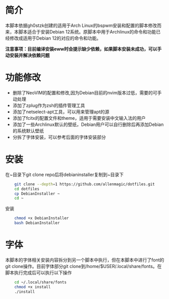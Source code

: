 # 简介
本脚本依据gh0stzk创建的适用于Arch Linux的bspwm安装和配置的脚本修改而来，本脚本适合于安装Debian 12系统。原脚本中用于Archlinux的命令和功能已经修改成适用于Debian 12的对应的命令和功能。

**注意事项：目前编译安装eww时会提示缺少依赖，如果脚本安装未成功，可以手动安装并解决依赖问题**

# 功能修改
- 删除了NeoVIM的配置和修改,因为Debian目前的nvim版本过低，需要的可手动处理
- 添加了zplug作为zsh的插件管理工具
- 添加了netselect-apt工具，可以用来管理apt的源
- 添加了fcitx的配置文件和theme，适用于需要安装中文输入法的用户
- 添加了一些Archlinux默认的壁纸，Debian用户可以自行删除后再添加Debian的系统默认壁纸
- 分拆了字体安装，可以参考后面的字体安装部分

# 安装
在\~目录下git clone repo后将debianinstaller复制到\~目录下
```bash
    git clone --depth=1 https://github.com/allenmagic/dotfiles.git 
    cd dotfiles
    cp DebianInstaller ~
    cd ~
```

安装
```bash
    chmod +x DebianInstaller
    bash DebianInstaller
```

# 字体
本脚本的字体相关安装内容拆分到另一个脚本中执行，但在本脚本中进行了font的git clone操作。目前字体部分git clone到/home/$USER/.local/share/fonts。在脚本执行完成后可以执行以下操作
```bash
    cd ~/.local/share/fonts
    chmod +x install
    ./install
```
